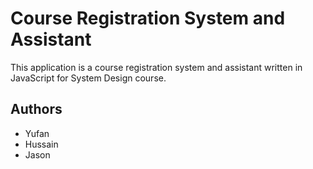 # Course Registration System and Assistant

This application is a course registration system and assistant written in JavaScript for System Design course.

## Authors

- Yufan
- Hussain
- Jason